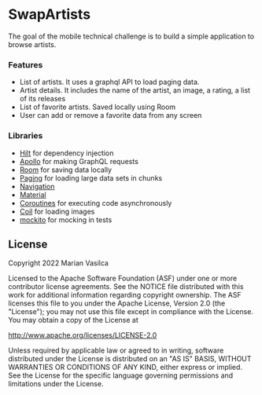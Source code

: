 # SwapArtists

The goal of the mobile technical challenge is to build a simple application to browse artists.

### Features
* List of artists. It uses a graphql API to load paging data.
* Artist details. It includes the name of the artist, an image, a rating, a list of its releases
* List of favorite artists. Saved locally using Room
* User can add or remove a favorite data from any screen

### Libraries
* [Hilt][hilt] for dependency injection
* [Apollo][apollo] for making GraphQL requests
* [Room][room] for saving data locally
* [Paging][paging] for loading large data sets in chunks
* [Navigation][navigation]
* [Material][material] 
* [Coroutines][coroutines] for executing code asynchronously
* [Coil][coil] for loading images
* [mockito][mockito] for mocking in tests

[hilt]: https://developer.android.com/training/dependency-injection/hilt-android
[apollo]: https://github.com/apollographql/apollo-kotlin
[room]: https://developer.android.com/training/data-storage/room
[paging]: https://developer.android.com/topic/libraries/architecture/paging/v3-overview
[navigation]: https://developer.android.com/guide/navigation
[material]: https://github.com/material-components/material-components-android
[coroutines]: https://developer.android.com/kotlin/coroutines
[coil]: https://github.com/coil-kt/coil
[mockito]: http://site.mockito.org

License
--------
Copyright 2022 Marian Vasilca

Licensed to the Apache Software Foundation (ASF) under one or more contributor
license agreements.  See the NOTICE file distributed with this work for
additional information regarding copyright ownership.  The ASF licenses this
file to you under the Apache License, Version 2.0 (the "License"); you may not
use this file except in compliance with the License.  You may obtain a copy of
the License at

http://www.apache.org/licenses/LICENSE-2.0

Unless required by applicable law or agreed to in writing, software
distributed under the License is distributed on an "AS IS" BASIS, WITHOUT
WARRANTIES OR CONDITIONS OF ANY KIND, either express or implied.  See the
License for the specific language governing permissions and limitations under
the License.